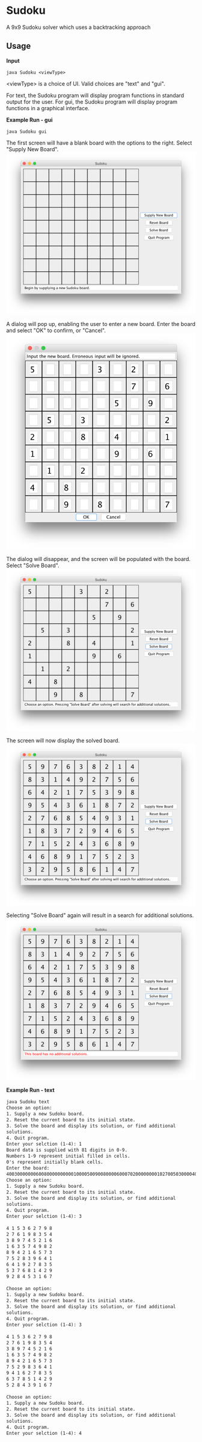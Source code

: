 # Sudoku
A 9x9 Sudoku solver which uses a backtracking approach

## Usage

**Input**
  ```
  java Sudoku <viewType>
  ```
  \<viewType\> is a choice of UI. Valid choices are "text" and "gui".
  
 For text, the Sudoku program will display program functions in standard output for the user.
 For gui, the Sudoku program will display program functions in a graphical interface.
 
 **Example Run - gui**
 ```
 java Sudoku gui
 ```
 The first screen will have a blank board with the options to the right. Select "Supply New Board".
 ![Initial Screen](https://github.com/prozvora/Sudoku/blob/master/screen01.png)
 
 A dialog will pop up, enabling the user to enter a new board. Enter the board and select "OK" to confirm, or "Cancel".
 ![New Board Dialog](https://github.com/prozvora/Sudoku/blob/master/screen03.png)
 
 The dialog will disappear, and the screen will be populated with the board. Select "Solve Board".
 ![Board Populated](https://github.com/prozvora/Sudoku/blob/master/screen04.png)
 
 The screen will now display the solved board.
 ![Solved Board](https://github.com/prozvora/Sudoku/blob/master/screen05.png)
 
 Selecting "Solve Board" again will result in a search for additional solutions.
 ![Additional Solve Attempt](https://github.com/prozvora/Sudoku/blob/master/screen06.png)
 
 **Example Run - text**
 ```
java Sudoku text
Choose an option:
1. Supply a new Sudoku board.
2. Reset the current board to its initial state.
3. Solve the board and display its solution, or find additional solutions.
4. Quit program.
Enter your selction (1-4): 1
Board data is supplied with 81 digits in 0-9.
Numbers 1-9 represent initial filled in cells.
0's represent initially blank cells.
Enter the board: 400300000006008000000000010000500900800006000702000000001027005030000409000000000
Choose an option:
1. Supply a new Sudoku board.
2. Reset the current board to its initial state.
3. Solve the board and display its solution, or find additional solutions.
4. Quit program.
Enter your selction (1-4): 3

4 1 5 3 6 2 7 9 8 
2 7 6 1 9 8 3 5 4 
3 8 9 7 4 5 2 1 6 
1 6 3 5 7 4 9 8 2 
8 9 4 2 1 6 5 7 3 
7 5 2 8 3 9 6 4 1 
6 4 1 9 2 7 8 3 5 
5 3 7 6 8 1 4 2 9 
9 2 8 4 5 3 1 6 7 

Choose an option:
1. Supply a new Sudoku board.
2. Reset the current board to its initial state.
3. Solve the board and display its solution, or find additional solutions.
4. Quit program.
Enter your selction (1-4): 3

4 1 5 3 6 2 7 9 8 
2 7 6 1 9 8 3 5 4 
3 8 9 7 4 5 2 1 6 
1 6 3 5 7 4 9 8 2 
8 9 4 2 1 6 5 7 3 
7 5 2 9 8 3 6 4 1 
9 4 1 6 2 7 8 3 5 
6 3 7 8 5 1 4 2 9 
5 2 8 4 3 9 1 6 7 

Choose an option:
1. Supply a new Sudoku board.
2. Reset the current board to its initial state.
3. Solve the board and display its solution, or find additional solutions.
4. Quit program.
Enter your selction (1-4): 4
```
